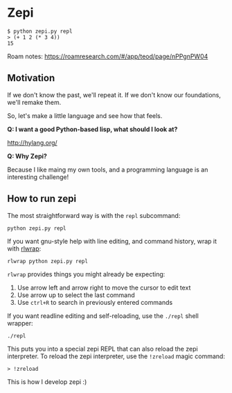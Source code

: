 # Zepi

    $ python zepi.py repl
    > (+ 1 2 (* 3 4))
    15

Roam notes: https://roamresearch.com/#/app/teod/page/nPPgnPW04

## Motivation

If we don't know the past, we'll repeat it. If we don't know our foundations, we'll remake them.

So, let's make a little language and see how that feels.

**Q: I want a good Python-based lisp, what should I look at?**

http://hylang.org/

**Q: Why Zepi?**

Because I like maing my own tools, and a programming language is an interesting challenge!

## How to run zepi

The most straightforward way is with the `repl` subcommand:

    python zepi.py repl

If you want gnu-style help with line editing, and command history, wrap it with
[rlwrap]:

[rlwrap]: https://github.com/hanslub42/rlwrap

    rlwrap python zepi.py repl

`rlwrap` provides things you might already be expecting:

1. Use arrow left and arrow right to move the cursor to edit text
2. Use arrow up to select the last command
3. Use `ctrl+R` to search in previously entered commands

If you want readline editing and self-reloading, use the `./repl` shell wrapper:

    ./repl

This puts you into a special zepi REPL that can also reload the zepi interpreter.
To reload the zepi interpreter, use the `!zreload` magic command:

    > !zreload

This is how I develop zepi :)
